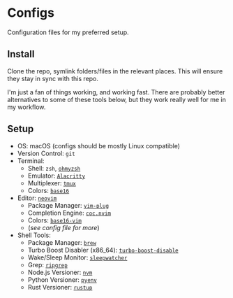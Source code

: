# Configs

Configuration files for my preferred setup.

## Install

Clone the repo, symlink folders/files in the relevant places.
This will ensure they stay in sync with this repo.

I'm just a fan of things working, and working fast.
There are probably better alternatives to some of these tools below, but they work really well for me in my workflow.

## Setup

- OS: macOS (configs should be mostly Linux compatible)
- Version Control: `git`
- Terminal:
    - Shell: `zsh`, [`ohmyzsh`](https://github.com/ohmyzsh/ohmyzsh)
    - Emulator: [`Alacritty`](https://github.com/alacritty/alacritty)
    - Multiplexer: [`tmux`](https://github.com/tmux/tmux/wiki)
    - Colors: [`base16`](https://github.com/chriskempson/base16)
- Editor: [`neovim`](https://neovim.io)
    - Package Manager: [`vim-plug`](https://github.com/junegunn/vim-plug)
    - Completion Engine: [`coc.nvim`](https://github.com/neoclide/coc.nvim)
    - Colors: [`base16-vim`](https://github.com/chriskempson/base16-vim)
    - (*see config file for more*) 
- Shell Tools:
    - Package Manager: [`brew`](https://brew.sh)
    - Turbo Boost Disabler (x86_64): [`turbo-boost-disable`](https://github.com/bradleymackey/turbo-boost-disable)
    - Wake/Sleep Monitor: [`sleepwatcher`](https://formulae.brew.sh/formula/sleepwatcher)
    - Grep: [`ripgrep`](https://github.com/BurntSushi/ripgrep)
    - Node.js Versioner: [`nvm`](https://github.com/nvm-sh/nvm)
    - Python Versioner: [`pyenv`](https://github.com/pyenv/pyenv)
    - Rust Versioner: [`rustup`](https://rustup.rs)
